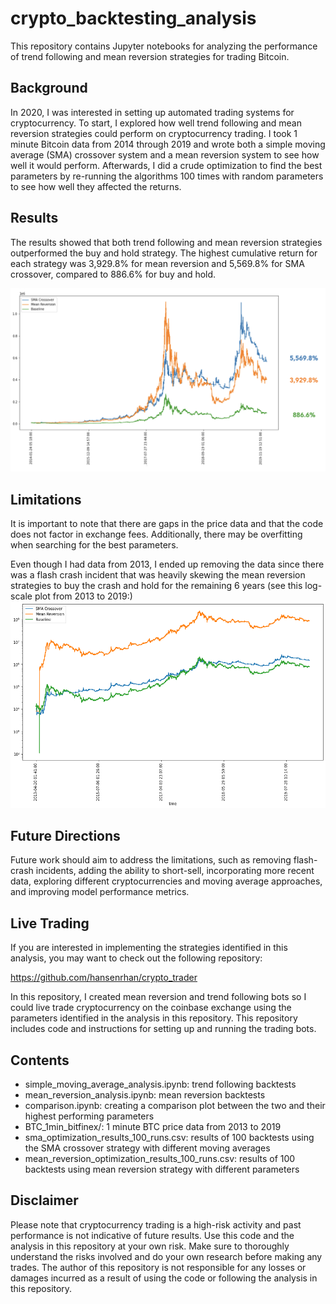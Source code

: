 # crypto_backtesting_analysis
This repository contains Jupyter notebooks for analyzing the performance of trend following and mean reversion strategies for trading Bitcoin.


## Background
In 2020, I was interested in setting up automated trading systems for cryptocurrency. To start, I explored how well trend following and mean reversion strategies could perform on cryptocurrency trading. I took 1 minute Bitcoin data from 2014 through 2019 and wrote both a simple moving average (SMA) crossover system and a mean reversion system to see how well it would perform. Afterwards, I did a crude optimization to find the best parameters by re-running the algorithms 100 times with random parameters to see how well they affected the returns.

## Results
The results showed that both trend following and mean reversion strategies outperformed the buy and hold strategy. The highest cumulative return for each strategy was 3,929.8% for mean reversion and 5,569.8% for SMA crossover, compared to 886.6% for buy and hold.


![plot](/images/comparison_plot.png)

## Limitations
It is important to note that there are gaps in the price data and that the code does not factor in exchange fees. Additionally, there may be overfitting when searching for the best parameters.

Even though I had data from 2013, I ended up removing the data since there was a flash crash incident that was heavily skewing the mean reversion strategies to buy the crash and hold for the remaining 6 years (see this log-scale plot from 2013 to 2019:)
![plot](/images/comparison_log_plot.png)

## Future Directions
Future work should aim to address the limitations, such as removing flash-crash incidents, adding the ability to short-sell, incorporating more recent data, exploring different cryptocurrencies and moving average approaches, and improving model performance metrics.

## Live Trading
If you are interested in implementing the strategies identified in this analysis, you may want to check out the following repository:

https://github.com/hansenrhan/crypto_trader

In this repository, I created mean reversion and trend following bots so I could live trade cryptocurrency on the coinbase exchange using the parameters identified in the analysis in this repository. This repository includes code and instructions for setting up and running the trading bots.

## Contents
- simple_moving_average_analysis.ipynb: trend following backtests  
- mean_reversion_analysis.ipynb: mean reversion backtests
- comparison.ipynb: creating a comparison plot between the two and their highest performing parameters
- BTC_1min_bitfinex/: 1 minute BTC price data from 2013 to 2019
- sma_optimization_results_100_runs.csv: results of 100 backtests using the SMA crossover strategy with different moving averages
- mean_reversion_optimization_results_100_runs.csv: results of 100 backtests using mean reversion strategy with different parameters

## Disclaimer
Please note that cryptocurrency trading is a high-risk activity and past performance is not indicative of future results. Use this code and the analysis in this repository at your own risk. Make sure to thoroughly understand the risks involved and do your own research before making any trades. The author of this repository is not responsible for any losses or damages incurred as a result of using the code or following the analysis in this repository.
